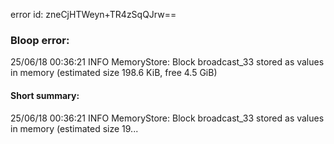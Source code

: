 error id: zneCjHTWeyn+TR4zSqQJrw==
### Bloop error:

25/06/18 00:36:21 INFO MemoryStore: Block broadcast_33 stored as values in memory (estimated size 198.6 KiB, free 4.5 GiB)
#### Short summary: 

25/06/18 00:36:21 INFO MemoryStore: Block broadcast_33 stored as values in memory (estimated size 19...